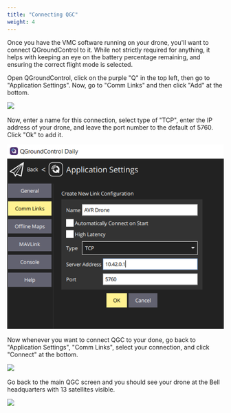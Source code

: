 ```yaml
---
title: "Connecting QGC"
weight: 4
---
```


Once you have the VMC software running on your drone,
you'll want to connect QGroundControl to it. While not strictly
required for anything, it helps with keeping an eye on the
battery percentage remaining, and ensuring the correct flight mode is selected.

Open QGroundControl, click on the purple "Q" in the top left,
then go to "Application Settings". Now, go to "Comm Links" and
then click "Add" at the bottom.

![](image.png)

Now, enter a name for this connection, select type of "TCP", enter the
IP address of your drone, and leave the port number to the default of 5760.
Click "Ok" to add it.

![](qgc_comm_link.png)

Now whenever you want to connect QGC to your done, go back to
"Application Settings", "Comm Links", select your connection,
and click "Connect" at the bottom.

![](image2.png)

Go back to the main QGC screen and you should see your drone at the Bell headquarters
with 13 satellites visible.

![](2022-06-18-14-01-41.png)
